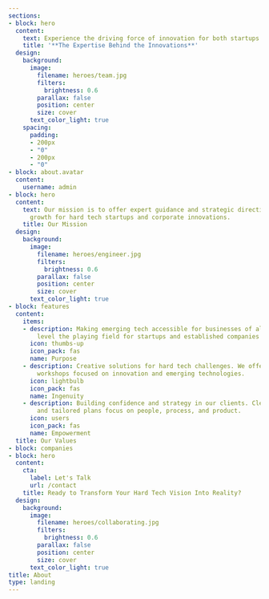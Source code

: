 ```yaml
---
sections:
- block: hero
  content:
    text: Experience the driving force of innovation for both startups and corporations.
    title: '**The Expertise Behind the Innovations**'
  design:
    background:
      image:
        filename: heroes/team.jpg
        filters:
          brightness: 0.6
        parallax: false
        position: center
        size: cover
      text_color_light: true
    spacing:
      padding:
      - 200px
      - "0"
      - 200px
      - "0"
- block: about.avatar
  content:
    username: admin
- block: hero
  content:
    text: Our mission is to offer expert guidance and strategic direction to accelerate
      growth for hard tech startups and corporate innovations.
    title: Our Mission
  design:
    background:
      image:
        filename: heroes/engineer.jpg
        filters:
          brightness: 0.6
        parallax: false
        position: center
        size: cover
      text_color_light: true
- block: features
  content:
    items:
    - description: Making emerging tech accessible for businesses of all sizes. We
        level the playing field for startups and established companies alike.
      icon: thumbs-up
      icon_pack: fas
      name: Purpose
    - description: Creative solutions for hard tech challenges. We offer hands-on
        workshops focused on innovation and emerging technologies.
      icon: lightbulb
      icon_pack: fas
      name: Ingenuity
    - description: Building confidence and strategy in our clients. Clear communication
        and tailored plans focus on people, process, and product.
      icon: users
      icon_pack: fas
      name: Empowerment
  title: Our Values
- block: companies
- block: hero
  content:
    cta:
      label: Let's Talk
      url: /contact
    title: Ready to Transform Your Hard Tech Vision Into Reality?
  design:
    background:
      image:
        filename: heroes/collaborating.jpg
        filters:
          brightness: 0.6
        parallax: false
        position: center
        size: cover
      text_color_light: true
title: About
type: landing
---
```

